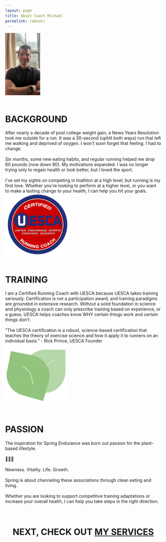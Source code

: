 ```yaml
---
layout: page
title: About Coach Michael
permalink: /about/
---
```


<div class="row">
  <div class="threecol">
    <img height="200px" src="/assets/michaelmcneil-relaxed.jpg" />
    <br><br>
    <h1>BACKGROUND</h1>
      After nearly a decade of post college weight gain, a News Years Resolution took me outside for a run.  It was a 30-second (uphill both ways) run that left me walking and deprived of oxygen. I won't soon forget that feeling. I had to change.
      <br>
      <br>
      Six months, some new eating habits, and regular running helped me drop 60 pounds (now down 80). My motivations expanded. I was no longer trying only to regain health or look better, but I loved the sport.
      <br>
      <br>
      I've set my sights on competing in triathlon at a high level, but running is my first love. Whether you're looking to perform at a higher level, or you want to make a lasting change to your health, I can help you hit your goals.
  </div>
  <div class="threecol">
    <img height="200px" src="/assets/uesca-clipped.png" />
    <br><br>
    <h1>TRAINING</h1>
      I am a Certified Running Coach with UESCA because UESCA takes training seriously. Certification is not a participation award, and training paradigms are grounded in extensive research. Without a solid foundation in science and physiology a coach can only prescribe training based on experience, or a guess.  UESCA helps coaches know WHY certain things work and certain things don't.
      <br>
      <br>
      "The UESCA certification is a robust, science-based certification that teaches the theory of exercise science and how it apply it to runners on an individual basis." - Rick Prince, UESCA Founder

  </div>
  <div class="threecol">
    <img height="200px" src="/assets/logo.png" />
    <br><br>
    <h1>PASSION</h1>
      The inspiration for Spring Endurance was born out passion for the plant-based lifestyle.
      <br>
      <br>
      💚🌱🌿
      <br>
      <br>
      Newness. Vitality. Life. Growth.
      <br>
      <br>
      Spring is about channeling these associations through clean eating and living.
      <br>
      <br>
      Whether you are looking to support competitive training adaptations or increase your overall health, I can help you take steps in the right direction.

  </div>
</div>
<br><br>
<div style="text-align: center;">
  <h1>NEXT, CHECK OUT <a href="/services">MY SERVICES</a></h1>
</div>

[jekyll-organization]: https://github.com/jekyll
